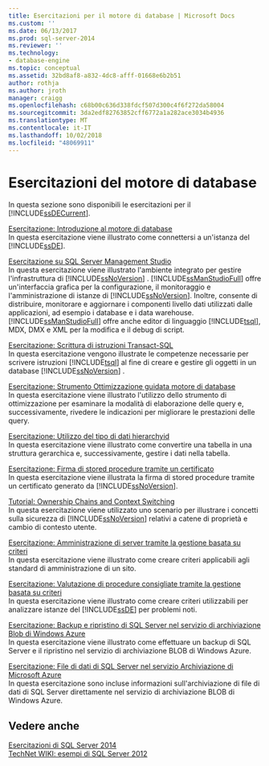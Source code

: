 ```yaml
---
title: Esercitazioni per il motore di database | Microsoft Docs
ms.custom: ''
ms.date: 06/13/2017
ms.prod: sql-server-2014
ms.reviewer: ''
ms.technology:
- database-engine
ms.topic: conceptual
ms.assetid: 32bd8af8-a832-4dc8-afff-01668e6b2b51
author: rothja
ms.author: jroth
manager: craigg
ms.openlocfilehash: c68b00c636d338fdcf507d300c4f6f272da58004
ms.sourcegitcommit: 3da2edf82763852cff6772a1a282ace3034b4936
ms.translationtype: MT
ms.contentlocale: it-IT
ms.lasthandoff: 10/02/2018
ms.locfileid: "48069911"
---
```

# <a name="database-engine-tutorials"></a>Esercitazioni del motore di database
  In questa sezione sono disponibili le esercitazioni per il [!INCLUDE[ssDECurrent](../includes/ssdecurrent-md.md)].  
  
 [Esercitazione: Introduzione al motore di database](tutorial-getting-started-with-the-database-engine.md)  
 In questa esercitazione viene illustrato come connettersi a un'istanza del [!INCLUDE[ssDE](../includes/ssde-md.md)].  
  
 [Esercitazione su SQL Server Management Studio](../ssms/tutorials/tutorial-sql-server-management-studio.md)  
 In questa esercitazione viene illustrato l'ambiente integrato per gestire l'infrastruttura di [!INCLUDE[ssNoVersion](../includes/ssnoversion-md.md)] . [!INCLUDE[ssManStudioFull](../includes/ssmanstudiofull-md.md)] offre un'interfaccia grafica per la configurazione, il monitoraggio e l'amministrazione di istanze di [!INCLUDE[ssNoVersion](../includes/ssnoversion-md.md)]. Inoltre, consente di distribuire, monitorare e aggiornare i componenti livello dati utilizzati dalle applicazioni, ad esempio i database e i data warehouse. [!INCLUDE[ssManStudioFull](../includes/ssmanstudiofull-md.md)] offre anche editor di linguaggio [!INCLUDE[tsql](../includes/tsql-md.md)], MDX, DMX e XML per la modifica e il debug di script.  
  
 [Esercitazione: Scrittura di istruzioni Transact-SQL](../t-sql/tutorial-writing-transact-sql-statements.md)  
 In questa esercitazione vengono illustrate le competenze necessarie per scrivere istruzioni [!INCLUDE[tsql](../includes/tsql-md.md)] al fine di creare e gestire gli oggetti in un database [!INCLUDE[ssNoVersion](../includes/ssnoversion-md.md)] .  
  
 [Esercitazione: Strumento Ottimizzazione guidata motore di database](../tools/dta/tutorial-database-engine-tuning-advisor.md)  
 In questa esercitazione viene illustrato l'utilizzo dello strumento di ottimizzazione per esaminare la modalità di elaborazione delle query e, successivamente, rivedere le indicazioni per migliorare le prestazioni delle query.  
  
 [Esercitazione: Utilizzo del tipo di dati hierarchyid](tables/tutorial-using-the-hierarchyid-data-type.md)  
 In questa esercitazione viene illustrato come convertire una tabella in una struttura gerarchica e, successivamente, gestire i dati nella tabella.  
  
 [Esercitazione: Firma di stored procedure tramite un certificato](tutorial-signing-stored-procedures-with-a-certificate.md)  
 In questa esercitazione viene illustrata la firma di stored procedure tramite un certificato generato da [!INCLUDE[ssNoVersion](../includes/ssnoversion-md.md)].  
  
 [Tutorial: Ownership Chains and Context Switching](tutorial-ownership-chains-and-context-switching.md)  
 In questa esercitazione viene utilizzato uno scenario per illustrare i concetti sulla sicurezza di [!INCLUDE[ssNoVersion](../includes/ssnoversion-md.md)] relativi a catene di proprietà e cambio di contesto utente.  
  
 [Esercitazione: Amministrazione di server tramite la gestione basata su criteri](policy-based-management/tutorial-administering-servers-by-using-policy-based-management.md)  
 In questa esercitazione viene illustrato come creare criteri applicabili agli standard di amministrazione di un sito.  
  
 [Esercitazione: Valutazione di procedure consigliate tramite la gestione basata su criteri](../tutorials/tutorial-evaluating-best-practices-by-using-policy-based-management.md)  
 In questa esercitazione viene illustrato come creare criteri utilizzabili per analizzare istanze del [!INCLUDE[ssDE](../includes/ssde-md.md)] per problemi noti.  
  
 [Esercitazione: Backup e ripristino di SQL Server nel servizio di archiviazione Blob di Windows Azure](tutorial-sql-server-backup-and-restore-to-azure-blob-storage-service.md)  
 In questa esercitazione viene illustrato come effettuare un backup di SQL Server e il ripristino nel servizio di archiviazione BLOB di Windows Azure.  
  
 [Esercitazione: File di dati di SQL Server nel servizio Archiviazione di Microsoft Azure](tutorial-use-azure-blob-storage-service-with-sql-server-2016.md)  
 In questa esercitazione sono incluse informazioni sull'archiviazione di file di dati di SQL Server direttamente nel servizio di archiviazione BLOB di Windows Azure.  
  
## <a name="see-also"></a>Vedere anche  
 [Esercitazioni di SQL Server 2014](../tutorials/tutorials-for-sql-server-2014.md)   
 [TechNet WIKI: esempi di SQL Server 2012](http://go.microsoft.com/fwlink/?linkID=220734)  
  
  
